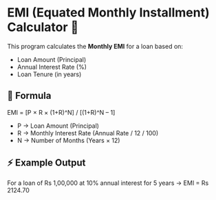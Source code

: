 # EMI (Equated Monthly Installment) Calculator 🏦

This program calculates the **Monthly EMI** for a loan based on:
- Loan Amount (Principal)
- Annual Interest Rate (%)
- Loan Tenure (in years)

## 📌 Formula
EMI = [P × R × (1+R)^N] / [(1+R)^N – 1]

- P → Loan Amount (Principal)
- R → Monthly Interest Rate (Annual Rate / 12 / 100)
- N → Number of Months (Years × 12)

## ⚡ Example Output
For a loan of Rs 1,00,000 at 10% annual interest for 5 years → EMI = Rs 2124.70
